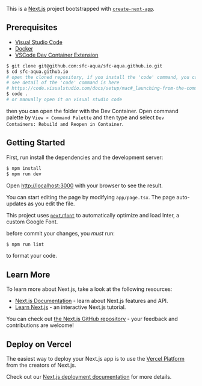 This is a [Next.js](https://nextjs.org/) project bootstrapped with [`create-next-app`](https://github.com/vercel/next.js/tree/canary/packages/create-next-app).


## Prerequisites

* [Visual Studio Code](https://code.visualstudio.com/)
* [Docker](https://code.visualstudio.com/docs/devcontainers/containers#_system-requirements)
* [VSCode Dev Container Extension](https://marketplace.visualstudio.com/items?itemName=ms-vscode-remote.remote-containers)

```bash
$ git clone git@github.com:sfc-aqua/sfc-aqua.github.io.git
$ cd sfc-aqua.github.io
# open the cloned repository, if you install the 'code' command, you can do this
# see detail of the 'code' command is here
# https://code.visualstudio.com/docs/setup/mac#_launching-from-the-command-line
$ code .
# or manually open it on visual studio code
```

then you can open the folder with the Dev Container.
Open command palette by `View > Command Palette` and then type and select `Dev Containers: Rebuild and Reopen in Container`.

## Getting Started

First, run install the dependencies and the development server:

```bash
$ npm install
$ npm run dev
```

Open [http://localhost:3000](http://localhost:3000) with your browser to see the result.

You can start editing the page by modifying `app/page.tsx`. The page auto-updates as you edit the file.

This project uses [`next/font`](https://nextjs.org/docs/basic-features/font-optimization) to automatically optimize and load Inter, a custom Google Font.

before commit your changes, you _must_ run:

```bash
$ npm run lint
```

to format your code.

## Learn More

To learn more about Next.js, take a look at the following resources:

- [Next.js Documentation](https://nextjs.org/docs) - learn about Next.js features and API.
- [Learn Next.js](https://nextjs.org/learn) - an interactive Next.js tutorial.

You can check out [the Next.js GitHub repository](https://github.com/vercel/next.js/) - your feedback and contributions are welcome!

## Deploy on Vercel

The easiest way to deploy your Next.js app is to use the [Vercel Platform](https://vercel.com/new?utm_medium=default-template&filter=next.js&utm_source=create-next-app&utm_campaign=create-next-app-readme) from the creators of Next.js.

Check out our [Next.js deployment documentation](https://nextjs.org/docs/deployment) for more details.
